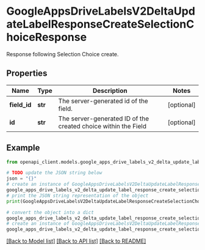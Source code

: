 # GoogleAppsDriveLabelsV2DeltaUpdateLabelResponseCreateSelectionChoiceResponse

Response following Selection Choice create.

## Properties

Name | Type | Description | Notes
------------ | ------------- | ------------- | -------------
**field_id** | **str** | The server-generated id of the field. | [optional] 
**id** | **str** | The server-generated ID of the created choice within the Field | [optional] 

## Example

```python
from openapi_client.models.google_apps_drive_labels_v2_delta_update_label_response_create_selection_choice_response import GoogleAppsDriveLabelsV2DeltaUpdateLabelResponseCreateSelectionChoiceResponse

# TODO update the JSON string below
json = "{}"
# create an instance of GoogleAppsDriveLabelsV2DeltaUpdateLabelResponseCreateSelectionChoiceResponse from a JSON string
google_apps_drive_labels_v2_delta_update_label_response_create_selection_choice_response_instance = GoogleAppsDriveLabelsV2DeltaUpdateLabelResponseCreateSelectionChoiceResponse.from_json(json)
# print the JSON string representation of the object
print(GoogleAppsDriveLabelsV2DeltaUpdateLabelResponseCreateSelectionChoiceResponse.to_json())

# convert the object into a dict
google_apps_drive_labels_v2_delta_update_label_response_create_selection_choice_response_dict = google_apps_drive_labels_v2_delta_update_label_response_create_selection_choice_response_instance.to_dict()
# create an instance of GoogleAppsDriveLabelsV2DeltaUpdateLabelResponseCreateSelectionChoiceResponse from a dict
google_apps_drive_labels_v2_delta_update_label_response_create_selection_choice_response_from_dict = GoogleAppsDriveLabelsV2DeltaUpdateLabelResponseCreateSelectionChoiceResponse.from_dict(google_apps_drive_labels_v2_delta_update_label_response_create_selection_choice_response_dict)
```
[[Back to Model list]](../README.md#documentation-for-models) [[Back to API list]](../README.md#documentation-for-api-endpoints) [[Back to README]](../README.md)


